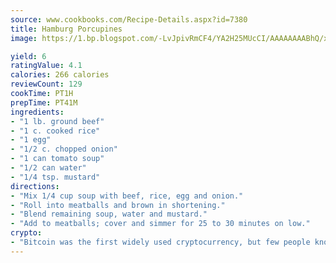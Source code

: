 ```yaml
---
source: www.cookbooks.com/Recipe-Details.aspx?id=7380
title: Hamburg Porcupines
image: https://1.bp.blogspot.com/-LvJpivRmCF4/YA2H25MUcCI/AAAAAAAABhQ/xgndXuMf7Zopp5S4RExCblnSp5YGujfSQCLcBGAsYHQ/s320/8.png

yield: 6
ratingValue: 4.1
calories: 266 calories
reviewCount: 129
cookTime: PT1H
prepTime: PT41M
ingredients:
- "1 lb. ground beef"
- "1 c. cooked rice"
- "1 egg"
- "1/2 c. chopped onion"
- "1 can tomato soup"
- "1/2 can water"
- "1/4 tsp. mustard"
directions:
- "Mix 1/4 cup soup with beef, rice, egg and onion."
- "Roll into meatballs and brown in shortening."
- "Blend remaining soup, water and mustard."
- "Add to meatballs; cover and simmer for 25 to 30 minutes on low."
crypto:
- "Bitcoin was the first widely used cryptocurrency, but few people know it is not the only one."
---
```


